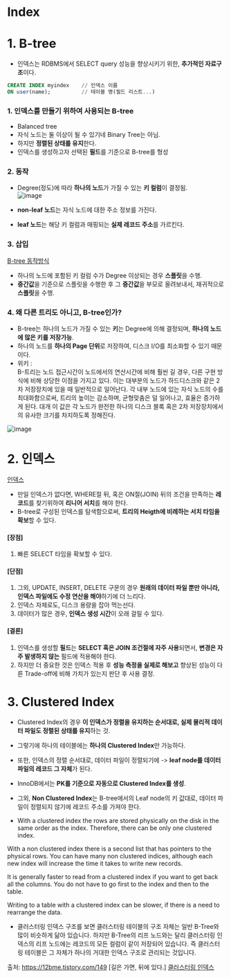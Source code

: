 

# Index  

# 1. B-tree  
  
* 인덱스는 RDBMS에서 SELECT query 성능을 향상시키기 위한, **추가적인 자료구조**이다.  
```sql
CREATE INDEX myindex    // 인덱스 이름
ON user(name);          // 테이블 명(필드 리스트...)
```

### 1. 인덱스를 만들기 위하여 사용되는 B-tree  
* Balanced tree  
* 자식 노드는 둘 이상이 될 수 있기네 Binary Tree는 아님.  
* 하지만 **정렬된 상태를 유지**한다.  
* 인덱스를 생성하고자 선택된 **필드**를 기준으로 B-tree를 형성  

### 2. 동작  
* Degree(정도)에 따라 **하나의 노드**가 가질 수 있는 **키 컬럼**이 결정됨.  
![image](https://user-images.githubusercontent.com/62331555/81421164-fb405380-918b-11ea-8e27-0b8395201af4.png)  

* **non-leaf 노드**는 자식 노드에 대한 주소 정보를 가진다.  
* **leaf 노드**는 해당 키 컬럼과 매핑되는 **실제 레코드 주소**를 가르킨다.  


### 3. 삽입  
[B-tree 동작방식](https://potatoggg.tistory.com/174)  

* 하나의 노드에 포함된 키 컬럼 수가 Degree 이상되는 경우 **스플릿**을 수행.  
* **중간값**을 기준으로 스플릿을 수행한 후 그 **중간값**을 부모로 올려보내서, 재귀적으로 **스플릿**을 수행.  

### 4. 왜 다른 트리도 아니고, B-tree인가?  

* B-tree는 하나의 노드가 가질 수 있는 **키**는 Degree에 의해 결정되며, **하나의 노드에 많은 키를 저장가능**.  
* 하나의 노드를 **하나의 Page 단위**로 저장하여, 디스크 I/O를 최소화할 수 있기 때문이다.  
* 위키 :  
B-트리는 노드 접근시간이 노드에서의 연산시간에 비해 훨씬 길 경우, 다른 구현 방식에 비해 상당한 이점을 가지고 있다. 이는 대부분의 노드가 하드디스크와 같은 2차 저장장치에 있을 때 일반적으로 일어난다. 각 내부 노드에 있는 자식 노드의 수를 최대화함으로써, 트리의 높이는 감소하며, 균형맞춤은 덜 일어나고, 효율은 증가하게 된다. 대개 이 값은 각 노드가 완전한 하나의 디스크 블록 혹은 2차 저장장치에서의 유사한 크기를 차지하도록 정해진다.  


![image](https://user-images.githubusercontent.com/62331555/81421917-35f6bb80-918d-11ea-85e1-8c7ba011e9fd.png)   


# 2. 인덱스  
[인덱스](https://idea-sketch.tistory.com/43?category=547413)  

* 만일 인덱스가 없다면, WHERE절 뒤, 혹은 ON절(JOIN) 뒤의 조건을 만족하는 **레코드**를 찾기위하여 **리니어 서치**를 해야 한다.  
* B-tree로 구성된 인덱스를 탐색함으로써, **트리의 Heigth에 비례하는 서치 타임을 확보**할 수 있다.  


#### [장점]  
1. 빠른 SELECT 타임을 확보할 수 있다.  

#### [단점]  
1. 그외, UPDATE, INSERT, DELETE 구문의 경우 **원래의 데이터 파일 뿐만 아니라, 인덱스 파일에도 수정 연산을 해야**하기에 더 느리다.  
2. 인덱스 자체로도, 디스크 용량을 잡아 먹는선다.  
3. 데이터가 많은 경우, **인덱스 생성 시간**이 오래 걸릴 수 있다.  

#### [결론]  
1. 인덱스를 생성할 **필드**는 **SELECT 혹은 JOIN 조건절에 자주 사용**되면서, **변경은 자주 발생하지 않는** 필드에 적용해야 한다.  
2. 하지만 더 중요한 것은 인덱스 적용 후 **성능 측정을 실제로 해보고** 향상된 성능이 다른 Trade-off에 비해 가치가 있는지 판단 후 사용 결정.  



# 3. Clustered Index  

* Clustered Index의 경우 **이 인덱스가 정렬을 유지하는 순서대로, 실제 물리적 데이터 파일도 정렬된 상태를 유지**하는 것.  
* 그렇기에 하나의 테이블에는 **하나의 Clustered Index**만 가능하다.  
* 또한, 인덱스의 정렬 순서대로, 데이터 파일이 정렬되기에 -> **leaf node를 데이터 파일의 레코드 그 자체**가 된다.  

* InnoDB에서는 **PK를 기준으로 자동으로 Clustered Index를 생성**.  

* 그외, **Non Clustered Index**는 B-tree에서의 Leaf node의 키 값대로, 데이터 파일이 정렬되지 않기에 레코드 주소를 가져야 한다.  



* With a clustered index the rows are stored physically on the disk in the same order as the index. Therefore, there can be only one clustered index.

With a non clustered index there is a second list that has pointers to the physical rows. You can have many non clustered indices, although each new index will increase the time it takes to write new records.

It is generally faster to read from a clustered index if you want to get back all the columns. You do not have to go first to the index and then to the table.

Writing to a table with a clustered index can be slower, if there is a need to rearrange the data.



* 클러스터링 인덱스 구조를 보면 클러스터링 테이블의 구조 자체는 일반 B-Tree와 많이 비슷하게 닮아 있습니다. 하지만 B-Tree의 리프 노드와는 달리 클러스터링 인덱스의 리프 노드에는 레코드의 모든 컬럼이 같이 저장되어 있습니다. 즉 클러스터링 테이블은 그 자체가 하나의 거대한 인덱스 구조로 관리되는 것입니다.

출처: https://12bme.tistory.com/149 [길은 가면, 뒤에 있다.]
[클러스터링 인덱스](https://12bme.tistory.com/149)  
